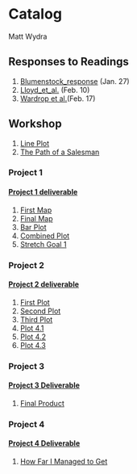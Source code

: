 # Catalog

Matt Wydra

## Responses to Readings

1. [Blumenstock_response](https://github.com/mpwydra/workshop/blob/master/blumenstock.md) (Jan. 27)
2. [Lloyd_et_al.](https://github.com/mpwydra/workshop/blob/master/Lloyd_et_al.md) (Feb. 10)
3. [Wardrop et al.](https://github.com/mpwydra/workshop/blob/master/Wardrop_et_al.md)(Feb. 17)

## Workshop

1. [Line Plot](https://github.com/mpwydra/workshop/blob/master/Rplot_1.png)
2. [The Path of a Salesman](https://github.com/mpwydra/workshop/blob/master/Rplot_3.png)

### Project 1

#### [Project 1 deliverable](https://github.com/mpwydra/workshop/blob/master/Prj_1_Deliv.md)

1. [First Map](https://github.com/mpwydra/workshop/blob/master/Co%CC%82te_D'Ivoire.png)
2. [Final Map](https://github.com/mpwydra/workshop/blob/master/CIV_pop19.png)
3. [Bar Plot](https://github.com/mpwydra/workshop/blob/master/Geom_Bar_Plot_Final.png)
4. [Combined Plot](https://github.com/mpwydra/workshop/blob/master/Prj_1_Final.png)
5. [Stretch Goal 1](https://github.com/mpwydra/workshop/blob/master/Stretch_Plot.png)

### Project 2

#### [Project 2 deliverable](https://github.com/mpwydra/workshop/blob/master/Prj2_Deliv.md)

1. [First Plot](https://github.com/mpwydra/workshop/blob/master/P2Plot1.png)
2. [Second Plot](https://github.com/mpwydra/workshop/blob/master/P2Plot2.png)
3. [Third Plot](https://github.com/mpwydra/workshop/blob/master/P2Plot3.png)
4. [Plot 4.1](https://github.com/mpwydra/workshop/blob/master/P2Plot4.png)
5. [Plot 4.2](https://github.com/mpwydra/workshop/blob/master/P2Plot4_2.png)
6. [Plot 4.3](https://github.com/mpwydra/workshop/blob/master/P2Plot4_3.png)

### Project 3

#### [Project 3 Deliverable](https://github.com/mpwydra/workshop/blob/master/Prj3_Deliv.md)

1. [Final Product](https://github.com/mpwydra/workshop/blob/master/look4orange.png)

### Project 4

#### [Project 4 Deliverable](https://github.com/mpwydra/workshop/blob/master/Prj4_Deliv.md)

1. [How Far I Managed to Get](FIIIINALLLLLL.png)













